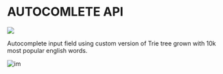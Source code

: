 # AUTOCOMLETE API

![](https://inf800.github.io/whoami/assets/projs/autocomplete.gif)

Autocomplete input field using custom version of Trie tree grown with 10k most popular english words.

![im](https://raw.githubusercontent.com/rozeappletree/whoami/refs/heads/master/assets/projs/autocomplete.gif)
